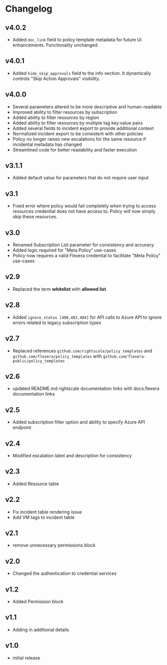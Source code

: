 # Changelog

## v4.0.2

- Added `doc_link` field to policy template metadata for future UI enhancements. Functionality unchanged.

## v4.0.1

- Added `hide_skip_approvals` field to the info section. It dynamically controls "Skip Action Approvals" visibility.

## v4.0.0

- Several parameters altered to be more descriptive and human-readable
- Improved ability to filter resources by subscription
- Added ability to filter resources by region
- Added ability to filter resources by multiple tag key:value pairs
- Added several fields to incident export to provide additional context
- Normalized incident export to be consistent with other policies
- Policy no longer raises new escalations for the same resource if incidental metadata has changed
- Streamlined code for better readability and faster execution

## v3.1.1

- Added default value for parameters that do not require user input

## v3.1

- Fixed error where policy would fail completely when trying to access resources credential does not have access to. Policy will now simply skip these resources.

## v3.0

- Renamed Subscription List parameter for consistency and accuracy
- Added logic required for "Meta Policy" use-cases
- Policy now requires a valid Flexera credential to facilitate "Meta Policy" use-cases

## v2.9

- Replaced the term **whitelist** with **allowed list**.

## v2.8

- Added `ignore_status [400,403,404]` for API calls to Azure API to ignore errors related to legacy subscription types

## v2.7

- Replaced references `github.com/rightscale/policy_templates` and `github.com/flexera/policy_templates` with `github.com/flexera-public/policy_templates`

## v2.6

- updated README.md rightscale documentation links with docs.flexera documentation links

## v2.5

- Added subscription filter option and ability to specify Azure API endpoint

## v2.4

- Modified escalation label and description for consistency

## v2.3

- Added Resource table

## v2.2

- Fix incident table rendering issue
- Add VM tags to incident table

## v2.1

- remove unnecessary permissions block

## v2.0

- Changed the authentication to credential services

## v1.2

- Added Permission block

## v1.1

- Adding in additional details

## v1.0

- initial release
